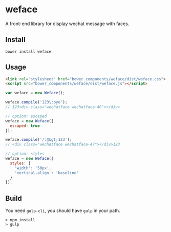 # weface
A front-end library for display wechat message with faces.

## Install

```
bower install weface
```

## Usage

```html
<link rel="stylesheet" href="bower_components/weface/dist/weface.css">
<script src="bower_components/weface/dist/weface.js"></script>
```

```javascript
var weface = new Weface();

weface.compile('123\:bye');
// 123<div class="wechatface wechatface-40"></div>

// option: escaped
weface = new Weface({
  escaped: true
});

weface.compile('/:@&gt;123');
// <div class="wechatface wechatface-47"></div>123

// option: styles
weface = new Weface({
  styles: {
    'width': '50px',
    'vertical-align': 'baseline'
  }
});
```

## Build

You need `gulp-cli`, you should have `gulp` in your path.

```
> npm install
> gulp
```
